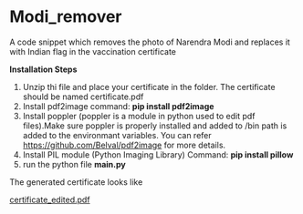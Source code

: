 # Modi_remover
A code snippet which removes the photo of Narendra Modi and replaces it with Indian flag in the vaccination certificate


**Installation Steps**

1. Unzip thi file and place your certificate in the folder. The certificate should be named certificate.pdf
2. Install pdf2image command:  **pip install pdf2image**
3. Install poppler (poppler is a module in python used to edit pdf files).Make sure poppler is properly  installed and added to /bin path is added to the environmant variables. You can refer https://github.com/Belval/pdf2image for more details.
4. Install PIL module (Python Imaging Library) Command: **pip install pillow**
5. run the python file **main.py**

The generated certificate looks like

[certificate_edited.pdf](https://github.com/vaishakhp1902/Modi_remover/files/6553715/certificate_edited.pdf)

